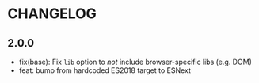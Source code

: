 # CHANGELOG

## 2.0.0

- fix(base): Fix `lib` option to _not_ include browser-specific libs (e.g. DOM)
- feat: bump from hardcoded ES2018 target to ESNext
